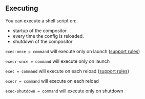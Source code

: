 ## Executing

You can execute a shell script on:

- startup of the compositor
- every time the config is reloaded.
- shutdown of the compositor

`exec-once = command` will execute only on launch ([support rules](../Dispatchers/#executing-with-rules))

`execr-once = command` will execute only on launch

`exec = command` will execute on each reload ([support rules](../Dispatchers/#executing-with-rules))

`execr = command` will execute on each reload

`exec-shutdown = command` will execute only on shutdown
